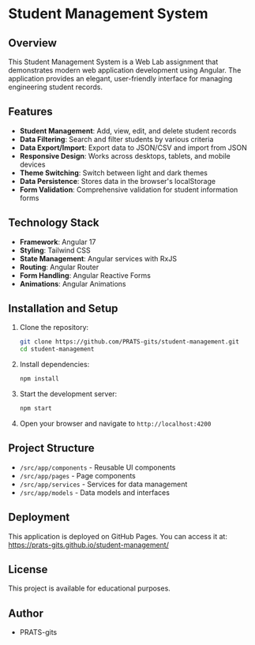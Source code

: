 # Student Management System

## Overview
This Student Management System is a Web Lab assignment that demonstrates modern web application development using Angular. The application provides an elegant, user-friendly interface for managing engineering student records.

## Features
- **Student Management**: Add, view, edit, and delete student records
- **Data Filtering**: Search and filter students by various criteria
- **Data Export/Import**: Export data to JSON/CSV and import from JSON
- **Responsive Design**: Works across desktops, tablets, and mobile devices
- **Theme Switching**: Switch between light and dark themes
- **Data Persistence**: Stores data in the browser's localStorage
- **Form Validation**: Comprehensive validation for student information forms

## Technology Stack
- **Framework**: Angular 17
- **Styling**: Tailwind CSS
- **State Management**: Angular services with RxJS
- **Routing**: Angular Router
- **Form Handling**: Angular Reactive Forms
- **Animations**: Angular Animations

## Installation and Setup
1. Clone the repository:
   ```bash
   git clone https://github.com/PRATS-gits/student-management.git
   cd student-management
   ```

2. Install dependencies:
   ```bash
   npm install
   ```

3. Start the development server:
   ```bash
   npm start
   ```

4. Open your browser and navigate to `http://localhost:4200`

## Project Structure
- `/src/app/components` - Reusable UI components
- `/src/app/pages` - Page components
- `/src/app/services` - Services for data management
- `/src/app/models` - Data models and interfaces

## Deployment
This application is deployed on GitHub Pages. You can access it at:
https://prats-gits.github.io/student-management/

## License
This project is available for educational purposes.

## Author
- PRATS-gits
